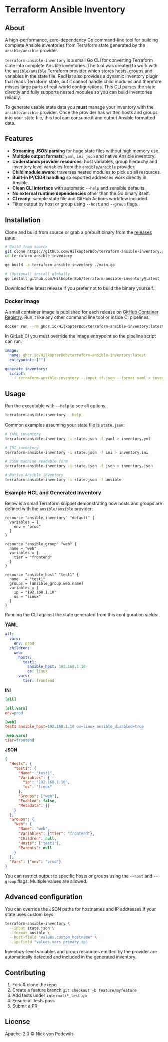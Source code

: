 # Terraform Ansible Inventory

## About

A high-performance, zero-dependency Go command-line tool for building complete
Ansible inventories from Terraform state generated by the `ansible/ansible`
provider.

`terraform-ansible-inventory` is a small Go CLI for converting Terraform state
into complete Ansible inventories. The tool was created to work with the
`ansible/ansible` Terraform provider which stores hosts, groups and variables in
the state file. RedHat also provides a dynamic inventory plugin that reads
Terraform state, but it cannot handle child modules and therefore misses large
parts of real-world configurations. This CLI parses the state directly and
fully supports nested modules so you can build inventories reliably.

To generate usable state data you **must** manage your inventory with the
`ansible/ansible` provider. Once the provider has written hosts and groups into
your state file, this tool can consume it and output Ansible formatted data.


## Features

- **Streaming JSON parsing** for huge state files without high memory use.
- **Multiple output formats**: `yaml`, `ini`, `json` and native Ansible
  inventory.
- **Understands provider resources**: host variables, group hierarchy and
  inventory level variables from the `ansible/ansible` provider.
- **Child module aware**: traverses nested modules to pick up all resources.
- **Built-in IP/CIDR handling** so exported addresses work directly in Ansible.
- **Clean CLI interface** with automatic `--help` and sensible defaults.
- **No external runtime dependencies** other than the Go binary itself.
- **CI ready**: sample state file and GitHub Actions workflow included.
- Filter output by host or group using `--host` and `--group` flags.

## Installation

Clone and build from source or grab a prebuilt binary from the
[releases page](https://github.com/HilkopterBob/terraform-ansible-inventory/releases):

```bash
# Build from source
git clone https://github.com/HilkopterBob/terraform-ansible-inventory.git
cd terraform-ansible-inventory

go build -o terraform-ansible-inventory ./main.go

# (Optional) install globally
go install github.com/HilkopterBob/terraform-ansible-inventory@latest
```

Download the latest release if you prefer not to build the binary yourself.

### Docker image

A small container image is published for each release on
[GitHub Container Registry](https://ghcr.io). Run it like any other command line
tool or inside CI pipelines:

```bash
docker run --rm ghcr.io/HilkopterBob/terraform-ansible-inventory:latest --help
```

In GitLab CI you must override the image entrypoint so the pipeline script can
run:

```yaml
image:
  name: ghcr.io/HilkopterBob/terraform-ansible-inventory:latest
  entrypoint: [""]

generate-inventory:
  script:
    - terraform-ansible-inventory --input tf.json --format yaml > inventory.yaml
```

## Usage

Run the executable with `--help` to see all options:

```bash
terraform-ansible-inventory --help
```

Common examples assuming your state file is `state.json`:

```bash
# YAML inventory
terraform-ansible-inventory -i state.json -f yaml > inventory.yml

# INI inventory
terraform-ansible-inventory -i state.json -f ini > inventory.ini

# JSON machine readable form
terraform-ansible-inventory -i state.json -f json > inventory.json

# Native Ansible inventory
terraform-ansible-inventory -i state.json -f ansible
```

### Example HCL and Generated Inventory

Below is a small Terraform snippet demonstrating how hosts and groups are
defined with the `ansible/ansible` provider:

```hcl
resource "ansible_inventory" "default" {
  variables = {
    env = "prod"
  }
}

resource "ansible_group" "web" {
  name = "web"
  variables = {
    tier = "frontend"
  }
}

resource "ansible_host" "test1" {
  name   = "test1"
  groups = [ansible_group.web.name]
  variables = {
    ip = "192.168.1.10"
    os = "linux"
  }
}
```

Running the CLI against the state generated from this configuration yields:

**YAML**

```yaml
all:
  vars:
    env: prod
  children:
    web:
      hosts:
        test1:
          ansible_host: 192.168.1.10
          os: linux
      vars:
        tier: frontend
```

**INI**

```ini
[all]

[all:vars]
env=prod

[web]
test1 ansible_host=192.168.1.10 os=linux ansible_disabled=true

[web:vars]
tier=frontend
```

**JSON**

```json
{
  "Hosts": {
    "test1": {
      "Name": "test1",
      "Variables": {
        "ip": "192.168.1.10",
        "os": "linux"
      },
      "Groups": ["web"],
      "Enabled": false,
      "Metadata": {}
    }
  },
  "Groups": {
    "web": {
      "Name": "web",
      "Variables": {"tier": "frontend"},
      "Children": null,
      "Hosts": ["test1"],
      "Parents": null
    }
  },
  "Vars": {"env": "prod"}
}
```


You can restrict output to specific hosts or groups using the `--host` and
`--group` flags. Multiple values are allowed.

## Advanced configuration

You can override the JSON paths for hostnames and IP addresses if your state
uses custom keys:

```bash
terraform-ansible-inventory \
  --input state.json \
  --format ansible \
  --host-field "values.custom_hostname" \
  --ip-field "values.vars.primary_ip"
```

Inventory-level variables and group resources emitted by the provider are
automatically detected and included in the generated inventory.

## Contributing

1. Fork & clone the repo
2. Create a feature branch `git checkout -b feature/myfeature`
3. Add tests under `internal/*_test.go`
4. Ensure all tests pass
5. Submit a PR

## License

Apache-2.0 © Nick von Podewils
